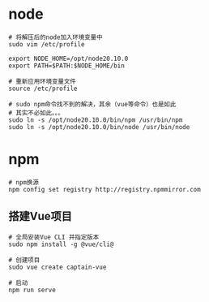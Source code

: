 # node

```shell
# 将解压后的node加入环境变量中
sudo vim /etc/profile

export NODE_HOME=/opt/node20.10.0
export PATH=$PATH:$NODE_HOME/bin

# 重新应用环境变量文件
source /etc/profile
```

```shell
# sudo npm命令找不到的解决，其余（vue等命令）也是如此
# 其实不必如此。。。
sudo ln -s /opt/node20.10.0/bin/npm /usr/bin/npm
sudo ln -s /opt/node20.10.0/bin/node /usr/bin/node
```

# npm

```shell
# npm换源
npm config set registry http://registry.npmmirror.com
```

## 搭建Vue项目

```shell
# 全局安装Vue CLI 并指定版本
sudo npm install -g @vue/cli@

# 创建项目
sudo vue create captain-vue

# 启动
npm run serve
```

